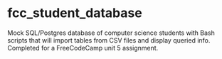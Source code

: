 # fcc_student_database
Mock SQL/Postgres database of computer science students with Bash scripts that will import tables from CSV files and display queried info. Completed for a FreeCodeCamp unit 5 assignment.
